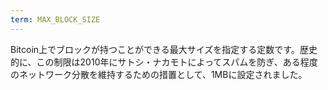 ```yaml
---
term: MAX_BLOCK_SIZE
---
```


Bitcoin上でブロックが持つことができる最大サイズを指定する定数です。歴史的に、この制限は2010年にサトシ・ナカモトによってスパムを防ぎ、ある程度のネットワーク分散を維持するための措置として、1MBに設定されました。
